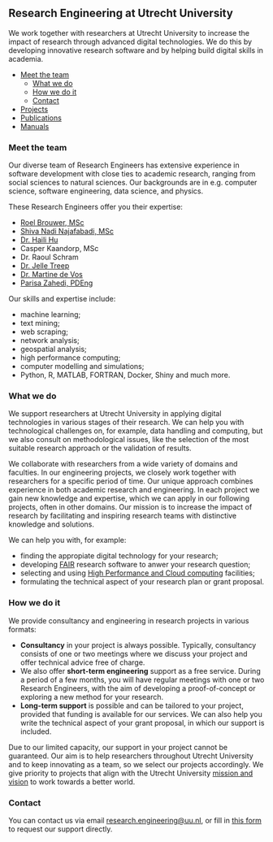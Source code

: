 ## Research Engineering at Utrecht University
We work together with researchers at Utrecht University to increase the impact of research through advanced digital technologies. We do this by developing innovative research software and by helping build digital skills in academia.

- [Meet the team](#meet-the-team)
  - [What we do](#what-we-do)
  - [How we do it](#how-we-do-it)
  - [Contact](#contact)
- [Projects](docs/projects.md)
- [Publications](docs/publications.md)
- [Manuals](docs/manuals.md)

### Meet the team
Our diverse team of Research Engineers has extensive experience in software development with close ties to academic research, ranging from social sciences to natural sciences. Our backgrounds are in e.g. computer science, software engineering, data science, and physics.

These Research Engineers offer you their expertise:
- [Roel Brouwer, MSc](https://www.uu.nl/medewerkers/RJJBrouwer)
- [Shiva Nadi Najafabadi, MSc](https://www.uu.nl/medewerkers/SNadiNajafabadi)
- [Dr. Haili Hu](https://www.uu.nl/medewerkers/HHu2)
- Casper Kaandorp, MSc
- Dr. Raoul Schram
- [Dr. Jelle Treep](https://www.uu.nl/medewerkers/HJTreep)
- [Dr. Martine de Vos](https://www.uu.nl/medewerkers/MGdeVos)
- [Parisa Zahedi, PDEng](https://www.uu.nl/medewerkers/PZahedi)

Our skills and expertise include:
  - machine learning;
  - text mining;
  - web scraping;
  - network analysis;
  - geospatial analysis;
  - high performance computing;
  - computer modelling and simulations;
  - Python, R, MATLAB, FORTRAN, Docker, Shiny and much more.

### What we do
We support researchers at Utrecht University in applying digital technologies in various stages of their research. We can help you with technological challenges on, for example, data handling and computing, but we also consult on methodological issues, like the selection of the most suitable research approach or the validation of results.

We collaborate with researchers from a wide variety of domains and faculties. In our engineering projects, we closely work together with researchers for a specific period of time. Our unique approach combines experience in both academic research and engineering. In each project we gain new knowledge and expertise, which we can apply in our following projects, often in other domains. Our mission is to increase the impact of research by facilitating and inspiring research teams with distinctive knowledge and solutions.

We can help you with, for example:
- finding the appropiate digital technology for your research;
- developing [FAIR](https://fair-software.nl/) research software to anwer your research question;
- selecting and using [High Performance and Cloud computing](docs/hpc.md) facilities;
- formulating the technical aspect of your research plan or grant proposal.

### How we do it
We provide consultancy and engineering in research projects in various formats:
- **Consultancy** in your project is always possible. Typically, consultancy consists of one or two meetings where we discuss your project and offer technical advice free of charge.
- We also offer **short-term engineering** support as a free service. During a period of a few months, you will have regular meetings with one or two Research Engineers, with the aim of developing a proof-of-concept or exploring a new method for your research.
- **Long-term support** is possible and can be tailored to your project, provided that funding is available for our services. We can also help you write the technical aspect of your grant proposal, in which our support is included.

Due to our limited capacity, our support in your project cannot be guaranteed. Our aim is to help researchers throughout Utrecht University and to keep innovating as a team, so we select our projects accordingly. We give priority to projects that align with the Utrecht University [mission and vision](https://www.uu.nl/en/organisation/profile/mission-and-strategy) to work towards a better world. 


### Contact
You can contact us via email research.engineering@uu.nl, or fill in [this form](https://forms.office.com/r/YBLk153rvK) to request our support directly.
